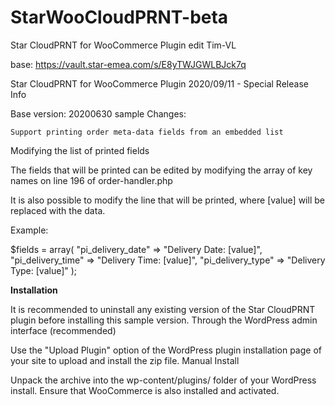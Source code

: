 # StarWooCloudPRNT-beta
Star CloudPRNT for WooCommerce Plugin edit Tim-VL

base: https://vault.star-emea.com/s/E8yTWJGWLBJck7q


Star CloudPRNT for WooCommerce Plugin
2020/09/11 - Special Release
Info

Base version: 20200630 sample
Changes:

    Support printing order meta-data fields from an embedded list

Modifying the list of printed fields

The fields that will be printed can be edited by modifying the array of key names on line 196 of order-handler.php

It is also possible to modify the line that will be printed, where [value] will be replaced with the data.

Example:

$fields = array(
    "pi_delivery_date" => "Delivery Date: [value]",
    "pi_delivery_time" => "Delivery Time: [value]",
    "pi_delivery_type" => "Delivery Type: [value]"
);

<b>Installation</b>

It is recommended to uninstall any existing version of the Star CloudPRNT plugin before installing this sample version.
Through the WordPress admin interface (recommended)

Use the "Upload Plugin" option of the WordPress plugin installation page of your site to upload and install the zip file.
Manual Install

Unpack the archive into the wp-content/plugins/ folder of your WordPress install. Ensure that WooCommerce is also installed and activated.
